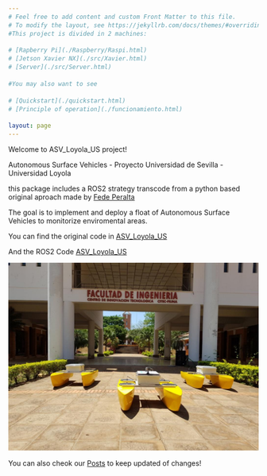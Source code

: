 ```yaml
---
# Feel free to add content and custom Front Matter to this file.
# To modify the layout, see https://jekyllrb.com/docs/themes/#overriding-theme-defaults
#This project is divided in 2 machines:

# [Rapberry Pi](./Raspberry/Raspi.html)
# [Jetson Xavier NX](./src/Xavier.html)
# [Server](./src/Server.html)

#You may also want to see

# [Quickstart](./quickstart.html)
# [Principle of operation](./funcionamiento.html)

layout: page
---
```

Welcome to ASV_Loyola_US project! 

Autonomous Surface Vehicles - Proyecto Universidad de Sevilla - Universidad Loyola

this package includes a ROS2 strategy transcode from a python based original aproach made by [Fede Peralta](https://github.com/FedePeralta)

The goal is to implement and deploy a float of Autonomous Surface Vehicles to monitorize enviromental areas.

You can find the original code in [ASV_Loyola_US](https://github.com/FedePeralta/ASV_Loyola_US)

And the ROS2 Code [ASV_Loyola_US](https://github.com/AloePacci/ASV_Loyola_US)

![drone](./assets/ASV.jpeg)

You can also cheok our [Posts](./post.html) to keep updated of changes!

